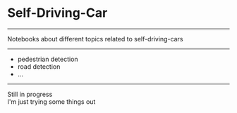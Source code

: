 # Self-Driving-Car
---

Notebooks about different topics related to self-driving-cars <br>

---

- pedestrian detection
- road detection
- ...

---

Still in progress <br>
I'm just trying some things out

